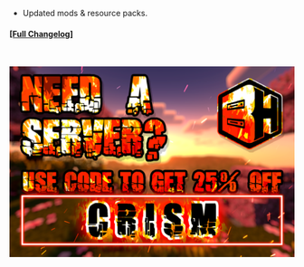 




- Updated mods & resource packs.


#### **[[Full Changelog]](https://wiki.crismpack.net/modpacks/breakneck-optimized/changelog/1.21#v4.0.3)**

<br>

<p><a href='https://bisecthosting.com/CRISM'><img src='https://github.com/CrismPack/CDN/blob/main/desc/breakneck/bh.png?raw=true' width='1000' /></a></p>
